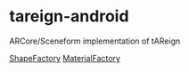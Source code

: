 # tareign-android
ARCore/Sceneform implementation of tAReign

[ShapeFactory](https://github.com/tAReign/tareign-android/edit/master/README.md)
[MaterialFactory](https://developers.google.com/ar/reference/java/sceneform/reference/com/google/ar/sceneform/rendering/MaterialFactory)
